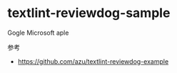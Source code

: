 # textlint-reviewdog-sample


Gogle
Microsoft
aple

参考
- https://github.com/azu/textlint-reviewdog-example

